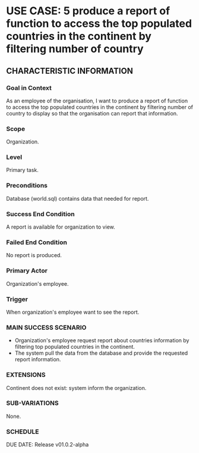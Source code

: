 # USE CASE: 5 produce a report of function to access the top populated countries in the continent by filtering number of country
## CHARACTERISTIC INFORMATION
### Goal in Context
As an employee of the organisation, I want to produce a report of function to access the top populated countries in the continent by filtering number of country to display so that the organisation can report that information.
### Scope
Organization.

### Level
Primary task.

### Preconditions
Database (world.sql) contains data that needed for report.

### Success End Condition
A report is available for organization to view.

### Failed End Condition
No report is produced.

### Primary Actor
Organization's employee.

### Trigger
When organization's employee want to see the report.

### MAIN SUCCESS SCENARIO
* Organization's employee request report about countries information by filtering top populated countries in the continent.
* The system pull the data from the database and provide the requested report information.

### EXTENSIONS
Continent does not exist:
system inform the organization.

### SUB-VARIATIONS
None.

### SCHEDULE
DUE DATE: Release v01.0.2-alpha
